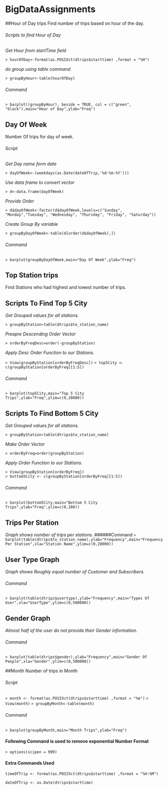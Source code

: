 # BigDataAssignments
##Hour of Day trips
Find number of trips based on hour of the day.

###### Scripts to find Hour of Day
*Get Hour from startTime field*

`> hourOfDay<-format(as.POSIXct(dtrips$starttime) ,format = "%H")`

*do group using table command*

`> groupByHour<-table(hourOfDay)`

###### Command
`> barplot((groupByHour), beside = TRUE, col = c("green", "black"),main="Hour of Day",ylab="Freq")`
 
 
## Day Of Week
Number Of trips for day of week.

###### Script
*Get Day name form date*

`> dayOfWeek<-(weekdays(as.Date(dateOfTrip,'%d-%m-%Y')))`

*Use data frame to convert vector*  

`> d<-data.frame(dayOfWeek)`

*Provide Order*

`> d$dayOfWeek<-factor(d$dayOfWeek,levels=c("Sunday", "Monday","Tuesday", "Wednesday", "Thursday", "Friday", "Saturday"))`

*Create Group By variable*

`> groupByDayOfWeek<-table(d[order(d$dayOfWeek),])`

###### Command
`> barplot(groupByDayOfWeek,main="Day Of Week",ylab="Freq")`

 
## Top Station trips
Find Stations who had highest and lowest number of trips.

## Scripts To Find Top 5 City
*Get Grouped values for all stations.*

`> groupByStation←table(dtrips$to_station_name)`

*Preapre Descending Order Vector* 

`> orderByFreqDesc=order(-groupByStation)`

*Apply Desc Order Function to our Stations.*

`> View(groupByStation[orderByFreqDesc])`
`> top5City <- c(groupByStation[orderByFreq][1:5])`

###### Command
`> barplot(top5City,main="Top 5 City Trips",ylab="Freq",ylim=c(0,20000))`

## Scripts To Find Bottom 5 City

*Get Grouped values for all stations.*

`> groupByStation←table(dtrips$to_station_name)`

*Make Order Vector*

`> orderByFreq=order(groupByStation)`	
	
*Apply Order Function to our Stations.*

`> View(groupByStation[orderByFreq])`		
`> bottom5City <- c(groupByStation[orderByFreq][1:5])`

###### Command
`> barplot(bottom5City,main="Bottom 5 City Trips",ylab="Freq",ylim=c(0,100))`


## Trips Per Station
*Graph shows number of trips per stations.*
######Command
`> barplot(table(dtrips$to_station_name),ylab="Frequency",main="Frequency Per Station",xla="Station Name",ylim=c(0,20000))`


## User Type Graph
*Graph shows Roughly equal number of Customer and Subscribers.*
###### Command
`> barplot(table(dtrips$usertype),ylab="Frequency",main="Types Of User",xla="UserType",ylim=c(0,500000))`


## Gender Graph
*Almost half of the user do not provide their Gender information.*
###### Command
`> barplot(table(dtrips$gender),ylab="Frequency",main="Gender Of People",xla="Gender",ylim=c(0,500000))`
 
##Month
Number of trips in Month

###### Script
`> month <- format(as.POSIXct(dtrips$starttime) ,format = "%m")`
`> View(month)`
`> groupByMonth<-table(month)`

###### Command
`> barplot(groupByMonth,main="Month Trips",ylab="Freq")`

 
 
#### Following Command is used to remove exponential Number Format  
`> options(scipen = 999)`

#### Extra Commands Used
`timeOfTrip <- format(as.POSIXct(dtrips$starttime) ,format = "%H:%M")`

`dateOfTrip <- as.Date(dtrips$starttime)`


